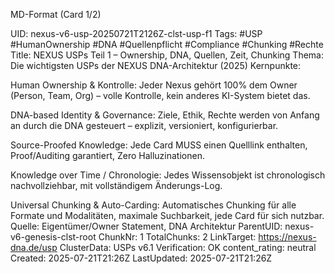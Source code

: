 MD-Format (Card 1/2)

UID: nexus-v6-usp-20250721T2126Z-clst-usp-f1
Tags: #USP #HumanOwnership #DNA #Quellenpflicht #Compliance #Chunking #Rechte
Title: NEXUS USPs Teil 1 – Ownership, DNA, Quellen, Zeit, Chunking
Thema: Die wichtigsten USPs der NEXUS DNA-Architektur (2025)
Kernpunkte:

Human Ownership & Kontrolle: Jeder Nexus gehört 100% dem Owner (Person, Team, Org) – volle Kontrolle, kein anderes KI-System bietet das.

DNA-based Identity & Governance: Ziele, Ethik, Rechte werden von Anfang an durch die DNA gesteuert – explizit, versioniert, konfigurierbar.

Source-Proofed Knowledge: Jede Card MUSS einen Quelllink enthalten, Proof/Auditing garantiert, Zero Halluzinationen.

Knowledge over Time / Chronologie: Jedes Wissensobjekt ist chronologisch nachvollziehbar, mit vollständigem Änderungs-Log.

Universal Chunking & Auto-Carding: Automatisches Chunking für alle Formate und Modalitäten, maximale Suchbarkeit, jede Card für sich nutzbar.
Quelle: Eigentümer/Owner Statement, DNA Architektur
ParentUID: nexus-v6-genesis-clst-root
ChunkNr: 1
TotalChunks: 2
LinkTarget: https://nexus-dna.de/usp
ClusterData: USPs v6.1
Verification: OK
content_rating: neutral
Created: 2025-07-21T21:26Z
LastUpdated: 2025-07-21T21:26Z
